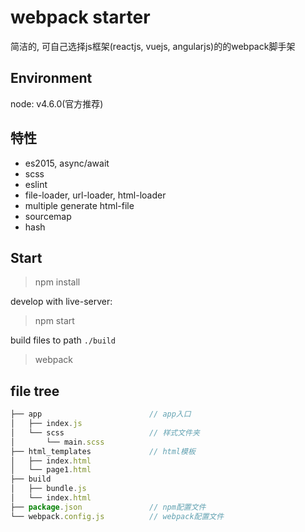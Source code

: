 # webpack starter

简洁的, 可自己选择js框架(reactjs, vuejs, angularjs)的的webpack脚手架

## Environment

node: v4.6.0(官方推荐)

## 特性

- es2015, async/await
- scss
- eslint
- file-loader, url-loader, html-loader
- multiple generate html-file
- sourcemap
- hash

## Start 

> npm install

develop with live-server:

> npm start

build files to path `./build`
> webpack

## file tree
```js
├── app                        // app入口
│   ├── index.js              
│   └── scss                   // 样式文件夹
│       └── main.scss
├── html_templates             // html模板
│   ├── index.html               
│   └── page1.html               
├── build                        
│   ├── bundle.js
│   └── index.html
├── package.json               // npm配置文件
└── webpack.config.js          // webpack配置文件
```
